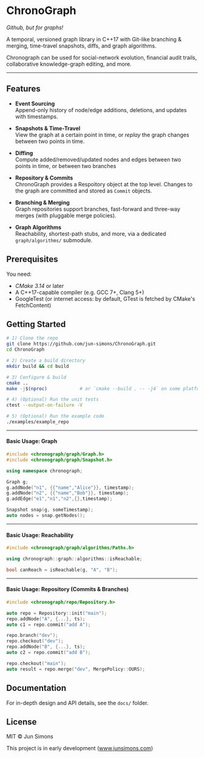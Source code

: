 # ChronoGraph

*Github, but for graphs!*

A temporal, versioned graph library in C++17 with Git-like branching & merging, time-travel snapshots, diffs, and graph algorithms.

Chronograph can be used for social-network evolution, financial audit trails, collaborative knowledge-graph editing, and more.

---

## Features

- **Event Sourcing**  
  Append-only history of node/edge additions, deletions, and updates with timestamps.

- **Snapshots & Time-Travel**  
  View the graph at a certain point in time, or *replay* the graph changes between two points in time.

- **Diffing**  
  Compute added/removed/updated nodes and edges between two points in time, or between two branches

- **Repository & Commits**  
  ChronoGraph provides a Respoitory object at the top level. Changes to the graph are committed and stored as `Commit` objects.

- **Branching & Merging**  
  Graph repositories support branches, fast-forward and three-way merges (with pluggable merge policies).

- **Graph Algorithms**  
  Reachability, shortest-path stubs, and more, via a dedicated `graph/algorithms/` submodule.

## Prerequisites

You need:
- *CMake 3.14* or later
- A C++17-capable compiler (e.g. GCC 7+, Clang 5+)
- GoogleTest (or internet access: by default, GTest is fetched by CMake's FetchContent)

## Getting Started

```bash
# 1) Clone the repo
git clone https://github.com/jun-simons/ChronoGraph.git
cd ChronoGraph

# 2) Create a build directory
mkdir build && cd build

# 3) Configure & build
cmake ..
make -j$(nproc)            # or `cmake --build . -- -j4` on some platforms

# 4) (Optional) Run the unit tests
ctest --output-on-failure -V

# 5) (Optional) Run the example code
./examples/example_repo
```

---

#### Basic Usage: Graph

```cpp
#include <chronograph/graph/Graph.h>
#include <chronograph/graph/Snapshot.h>

using namespace chronograph;

Graph g;
g.addNode("n1", {{"name","Alice"}}, timestamp);
g.addNode("n2", {{"name","Bob"}}, timestamp);
g.addEdge("e1","n1","n2",{},timestamp);

Snapshot snap(g, someTimestamp);
auto nodes = snap.getNodes();
```

---

#### Basic Usage: Reachability

```cpp
#include <chronograph/graph/algorithms/Paths.h>

using chronograph::graph::algorithms::isReachable;

bool canReach = isReachable(g, "A", "B");
```

---

#### Basic Usage: Repository (Commits & Branches)

```cpp
#include <chronograph/repo/Repository.h>

auto repo = Repository::init("main");
repo.addNode("A", {...}, ts);
auto c1 = repo.commit("add A");

repo.branch("dev");
repo.checkout("dev");
repo.addNode("B", {...}, ts);
auto c2 = repo.commit("add B");

repo.checkout("main");
auto result = repo.merge("dev", MergePolicy::OURS);
```

## Documentation

For in-depth design and API details, see the `docs/` folder.

## License

MIT © Jun Simons


This project is in early development 
(www.junsimons.com)

